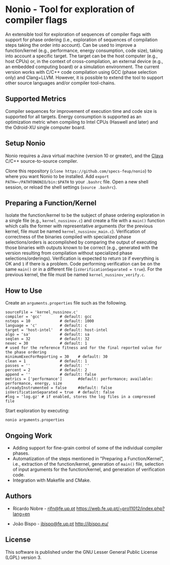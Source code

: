 # Nonio - Tool for exploration of compiler flags

An extensible tool for exploration of sequences of compiler flags with support for phase ordering (i.e., exploration of sequences of compilation steps taking the order into account).
Can be used to improve a function/kernel (e.g., performance, energy consumption, code size), taking into account a specific target.
The target can be the host computer (e.g., host CPUs) or, in the context of cross-compilation, an external device (e.g., an embedded computing board) or a simulation environment.
The current version works with C/C++ code compilation using GCC (phase selection only) and Clang+LLVM.
However, it is possible to extend the tool to support other source languages and/or compiler tool-chains.

## Supported Metrics

Compiler sequences for improvement of execution time and code size is supported for all targets.
Energy consumption is supported as an optimization metric when compiling to Intel CPUs (Haswell and later) and the Odroid-XU single computer board.

## Setup Nonio

Nonio requires a Java virtual machine (version 10 or greater), and the [Clava](https://github.com/specs-feup/clava/) C/C++ source-to-source compiler.

Clone this repository (`clone https://github.com/specs-feup/nonio`) to where you want Nonio to be installed.
Add `export PATH=~/PATHTONONIO/bin:$PATH` to your `.bashrc` file. Open a new shell session, or reload the shell settings (`source .bashrc`).

## Preparing a Function/Kernel

Isolate the function/kernel to be the subject of phase ordering exploration in a single file (e.g., `kernel_nussinov.c`) and create a file with a `main()` function which calls the former with representative arguments (for the previous kernel, file must be named `kernel_nussinov_main.c`).
Verification of correctness of the binaries compiled with specialized phase selections/orders is accomplished by comparing the output of executing those binaries with outputs known to be correct (e.g., generated with the version resulting from compilation without specialized phase selections/orderings).
Verification is expected to return `10` if everything is OK and `1` if there is a problem.
Code performing verification can be on the same `main()` or in a different file (`isVerificationSeparated = true`).
For the previous kernel, the file must be named `kernel_nussinov_verify.c`.

## How to Use

Create an `arguments.properties` file such as the following.

```
sourceFile = 'kernel_nussinov.c'
compiler = 'gcc'		# default: gcc
nsteps = 10				# default: 1000
language = 'c'			# default: c
target = 'host-intel'	# default: host-intel
algo = 'sa'				# default: sa
seqlen = 32				# default: 32
nexec = 30				# default: 1
# used for the reference fitness and for the final reported value for the phase ordering
minimumExecForReporting = 30	# default: 30
clean = 1				# default: 1
passes = ''				# default: ''
percent = 2				# default: 2
append = ''				# default: false
metrics = ['performance']		#default: performance; available: performance, energy, size
alreadyInstrumented = false 	#default: false
isVerificationSeparated = true	# default: false
#log = 'log.gz' # if enabled, stores the log files in a compressed file
```

Start exploration by executing:
```
nonio arguments.properties
```

## Ongoing Work

- Adding support for fine-grain control of some of the individual compiler phases.
- Automatization of the steps mentioned in "Preparing a Function/Kernel", i.e., extraction of the function/kernel, generation of `main()` file, selection of input arguments for the function/kernel, and generation of verification code.
- Integration with Makefile and CMake.

## Authors

- Ricardo Nobre   - rjfn@fe.up.pt
https://web.fe.up.pt/~pro11012/index.php?lang=en

- João Bispo      - jbispo@fe.up.pt
http://jbispo.eu/

## License

This software is published under the GNU Lesser General Public License (LGPL) version 3.
